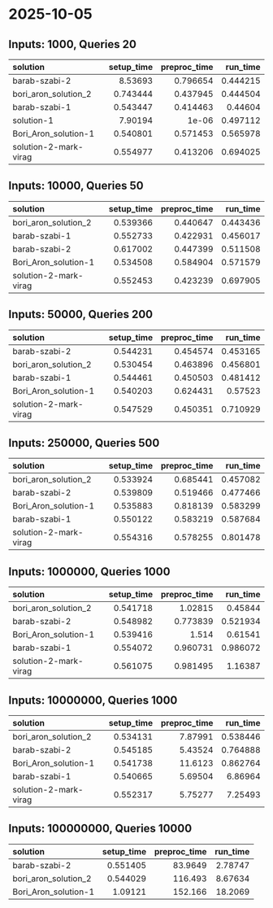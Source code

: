 # 2025-10-05

## Inputs: 1000, Queries 20

| solution              |   setup_time |   preproc_time |   run_time |
|:----------------------|-------------:|---------------:|-----------:|
| barab-szabi-2         |     8.53693  |       0.796654 |   0.444215 |
| bori_aron_solution_2  |     0.743444 |       0.437945 |   0.444504 |
| barab-szabi-1         |     0.543447 |       0.414463 |   0.44604  |
| solution-1            |     7.90194  |       1e-06    |   0.497112 |
| Bori_Aron_solution-1  |     0.540801 |       0.571453 |   0.565978 |
| solution-2-mark-virag |     0.554977 |       0.413206 |   0.694025 |

## Inputs: 10000, Queries 50

| solution              |   setup_time |   preproc_time |   run_time |
|:----------------------|-------------:|---------------:|-----------:|
| bori_aron_solution_2  |     0.539366 |       0.440647 |   0.443436 |
| barab-szabi-1         |     0.552733 |       0.422931 |   0.456017 |
| barab-szabi-2         |     0.617002 |       0.447399 |   0.511508 |
| Bori_Aron_solution-1  |     0.534508 |       0.584904 |   0.571579 |
| solution-2-mark-virag |     0.552453 |       0.423239 |   0.697905 |

## Inputs: 50000, Queries 200

| solution              |   setup_time |   preproc_time |   run_time |
|:----------------------|-------------:|---------------:|-----------:|
| barab-szabi-2         |     0.544231 |       0.454574 |   0.453165 |
| bori_aron_solution_2  |     0.530454 |       0.463896 |   0.456801 |
| barab-szabi-1         |     0.544461 |       0.450503 |   0.481412 |
| Bori_Aron_solution-1  |     0.540203 |       0.624431 |   0.57523  |
| solution-2-mark-virag |     0.547529 |       0.450351 |   0.710929 |

## Inputs: 250000, Queries 500

| solution              |   setup_time |   preproc_time |   run_time |
|:----------------------|-------------:|---------------:|-----------:|
| bori_aron_solution_2  |     0.533924 |       0.685441 |   0.457082 |
| barab-szabi-2         |     0.539809 |       0.519466 |   0.477466 |
| Bori_Aron_solution-1  |     0.535883 |       0.818139 |   0.583299 |
| barab-szabi-1         |     0.550122 |       0.583219 |   0.587684 |
| solution-2-mark-virag |     0.554316 |       0.578255 |   0.801478 |

## Inputs: 1000000, Queries 1000

| solution              |   setup_time |   preproc_time |   run_time |
|:----------------------|-------------:|---------------:|-----------:|
| bori_aron_solution_2  |     0.541718 |       1.02815  |   0.45844  |
| barab-szabi-2         |     0.548982 |       0.773839 |   0.521934 |
| Bori_Aron_solution-1  |     0.539416 |       1.514    |   0.61541  |
| barab-szabi-1         |     0.554072 |       0.960731 |   0.986072 |
| solution-2-mark-virag |     0.561075 |       0.981495 |   1.16387  |

## Inputs: 10000000, Queries 1000

| solution              |   setup_time |   preproc_time |   run_time |
|:----------------------|-------------:|---------------:|-----------:|
| bori_aron_solution_2  |     0.534131 |        7.87991 |   0.538446 |
| barab-szabi-2         |     0.545185 |        5.43524 |   0.764888 |
| Bori_Aron_solution-1  |     0.541738 |       11.6123  |   0.862764 |
| barab-szabi-1         |     0.540665 |        5.69504 |   6.86964  |
| solution-2-mark-virag |     0.552317 |        5.75277 |   7.25493  |

## Inputs: 100000000, Queries 10000

| solution             |   setup_time |   preproc_time |   run_time |
|:---------------------|-------------:|---------------:|-----------:|
| barab-szabi-2        |     0.551405 |        83.9649 |    2.78747 |
| bori_aron_solution_2 |     0.544029 |       116.493  |    8.67634 |
| Bori_Aron_solution-1 |     1.09121  |       152.166  |   18.2069  |